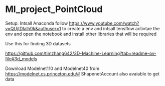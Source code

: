 # Ml_project_PointCloud


Setup:
Intsall Anaconda
follow https://www.youtube.com/watch?v=QUjtDIalh0k&authuser=1 to create a env and intsall tensflow
activtae the env and open the notebook and install other libraries that will be required



Use this for finding 3D datasets

https://github.com/timzhang642/3D-Machine-Learning?tab=readme-ov-file#3d_models 






Download Modelnet110 and Modelnet40  from https://modelnet.cs.princeton.edu/#
ShapenetAccount also avaiable to get data
